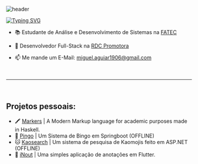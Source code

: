 ![header](https://capsule-render.vercel.app/api?type=waving&color=fb1046&height=130&section=header&fontSize=90)

[![Typing SVG](https://readme-typing-svg.demolab.com?font=Fira+Code&duration=2000&pause=1000&color=FB1046&center=true&multiline=true&repeat=false&random=false&width=500&height=100&lines=%F0%9F%90%B1%E2%80%8D%F0%9F%92%BB+%E2%9F%A9+Heya!+Eu+sou+o+Miguel!;Sou+um+Desenvolvedor+Full-Stack)](https://git.io/typing-svg)

- 📚 Estudante de Análise e Desenvolvimento de Sistemas na [FATEC](https://fatecrl.edu.br)
- 💼 Desenvolvedor Full-Stack na [RDC Promotora]()

- 📫 Me mande um E-Mail: miguel.aguiar1906@gmail.com

<br>
<hr>
<br>

<h2 align="left">Projetos pessoais:</h2>

- 🖍️ [Markers](https://themarkersfoundation.github.io/) | A Modern Markup language for academic purposes made in Haskell.
- 🎱 [Pingo](https://pingo-for-pazetti.onrender.com/) | Um Sistema de Bingo em Springboot (OFFLINE)
- 🐱 [Kaosearch](https://kaosearch.agreeablestone-85a2b118.brazilsouth.azurecontainerapps.io/) | Um sistema de pesquisa de Kaomojis feito em ASP.NET (OFFLINE)
- 📝 [iNout](https://github.com/mirvoxtm/iNout) | Uma simples aplicação de anotações em Flutter.
